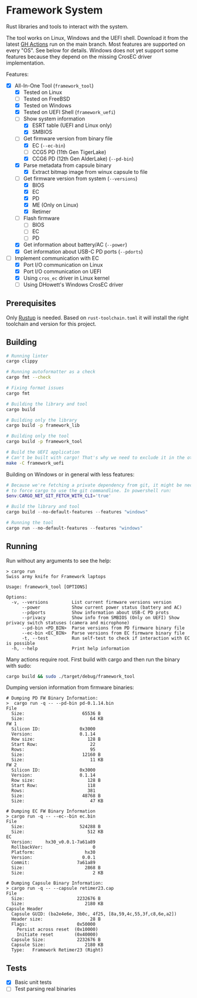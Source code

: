# Framework System

Rust libraries and tools to interact with the system.

The tool works on Linux, Windows and the UEFI shell.
Download it from the latest [GH Actions](https://github.com/FrameworkComputer/framework-system/actions?query=branch%3Amain) run on the main branch.
Most features are supported on every "OS". See below for details. Windows does
not yet support some features because they depend on the missing CrosEC driver
implementation.

Features:

- [x] All-In-One Tool (`framework_tool`)
  - [x] Tested on Linux
  - [ ] Tested on FreeBSD
  - [x] Tested on Windows
  - [x] Tested on UEFI Shell (`framework_uefi`)
  - [ ] Show system information
    - [x] ESRT table (UEFI and Linux only)
    - [x] SMBIOS
  - [ ] Get firmware version from binary file
    - [x] EC (`--ec-bin`)
    - [ ] CCG5 PD (11th Gen TigerLake)
    - [x] CCG6 PD (12th Gen AlderLake) (`--pd-bin`)
  - [x] Parse metadata from capsule binary
    - [x] Extract bitmap image from winux capsule to file
  - [ ] Get firmware version from system (`--versions`)
    - [x] BIOS
    - [x] EC
    - [x] PD
    - [x] ME (Only on Linux)
    - [x] Retimer
  - [ ] Flash firmware
    - [ ] BIOS
    - [ ] EC
    - [ ] PD
  - [x] Get information about battery/AC (`--power`)
  - [x] Get information about USB-C PD ports (`--pdorts`)
- [ ] Implement communication with EC
  - [x] Port I/O communication on Linux
  - [x] Port I/O communication on UEFI
  - [x] Using `cros_ec` driver in Linux kernel
  - [ ] Using DHowett's Windows CrosEC driver

## Prerequisites

Only [Rustup](https://rustup.rs/) is needed. Based on `rust-toolchain.toml` it
will install the right toolchain and version for this project.

## Building

```sh
# Running linter
cargo clippy

# Running autoformatter as a check
cargo fmt --check

# Fixing format issues
cargo fmt

# Building the library and tool
cargo build

# Building only the library
cargo build -p framework_lib

# Building only the tool
cargo build -p framework_tool

# Build the UEFI application
# Can't be built with cargo! That's why we need to exclude it in the other commands.
make -C framework_uefi
```

Building on Windows or in general with less features:

```ps1
# Because we're fetching a private dependency from git, it might be necessary
# to force cargo to use the git commandline. In powershell run:
$env:CARGO_NET_GIT_FETCH_WITH_CLI='true'

# Build the library and tool
cargo build --no-default-features --features "windows"

# Running the tool
cargo run --no-default-features --features "windows"
```

## Running

Run without any arguments to see the help:

```
> cargo run
Swiss army knife for Framework laptops

Usage: framework_tool [OPTIONS]

Options:
  -v, --versions         List current firmware versions version
      --power            Show current power status (battery and AC)
      --pdports          Show information about USB-C PD prots
      --privacy          Show info from SMBIOS (Only on UEFI) Show privacy switch statuses (camera and microphone)
      --pd-bin <PD_BIN>  Parse versions from PD firmware binary file
      --ec-bin <EC_BIN>  Parse versions from EC firmware binary file
      -t, --test         Run self-test to check if interaction with EC is possible
  -h, --help             Print help information
```

Many actions require root. First build with cargo and then run the binary with sudo:

```sh
cargo build && sudo ./target/debug/framework_tool
```

Dumping version information from firmware binaries:

```
# Dumping PD FW Binary Information:
>  cargo run -q -- --pd-bin pd-0.1.14.bin
File
  Size:                      65536 B
  Size:                         64 KB
FW 1
  Silicon ID:               0x3000
  Version:                  0.1.14
  Row size:                    128 B
  Start Row:                    22
  Rows:                         95
  Size:                      12160 B
  Size:                         11 KB
FW 2
  Silicon ID:               0x3000
  Version:                  0.1.14
  Row size:                    128 B
  Start Row:                   118
  Rows:                        381
  Size:                      48768 B
  Size:                         47 KB

# Dumping EC FW Binary Information
> cargo run -q -- --ec--bin ec.bin
File
  Size:                     524288 B
  Size:                        512 KB
EC
  Version:     hx30_v0.0.1-7a61a89
  RollbackVer:                   0
  Platform:                   hx30
  Version:                   0.0.1
  Commit:                  7a61a89
  Size:                       2868 B
  Size:                          2 KB

# Dumping Capsule Binary Information:
> cargo run -q -- --capsule retimer23.cap
File
  Size:                    2232676 B
  Size:                       2180 KB
Capsule Header
  Capsule GUID: (ba2e4e6e, 3b0c, 4f25, [8a,59,4c,55,3f,c8,6e,a2])
  Header size:                  28 B
  Flags:                   0x50000
    Persist across reset  (0x10000)
    Initiate reset        (0x40000)
  Capsule Size:            2232676 B
  Capsule Size:               2180 KB
  Type:   Framework Retimer23 (Right)
```

## Tests

- [x] Basic unit tests
- [ ] Test parsing real binaries
